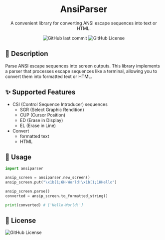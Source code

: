 <h1 align="center">AnsiParser</h1>

<div align="center">

A convenient library for converting ANSI escape sequences into text or HTML.


![GitHub last commit](https://img.shields.io/github/last-commit/bubble-tea-project/ansiparser) 
![GitHub License](https://img.shields.io/github/license/bubble-tea-project/ansiparser)

</div>

## 📖 Description
Parse ANSI escape sequences into screen outputs. This library implements a parser that processes escape sequences like a terminal, allowing you to convert them into formatted text or HTML.

## ✨ Supported Features
- CSI (Control Sequence Introducer) sequences
    - SGR (Select Graphic Rendition) 
    - CUP (Cursor Position)
    - ED (Erase in Display)
    - EL (Erase in Line)
- Convert
    - formatted text 
    - HTML

## 🎨 Usage
```python
import ansiparser

ansip_screen = ansiparser.new_screen()
ansip_screen.put("\x1b[1;6H-World!\x1b[1;1HHello")

ansip_screen.parse()
converted = ansip_screen.to_formatted_string()

print(converted) # ['Hello-World!']
```


## 📜 License
![GitHub License](https://img.shields.io/github/license/bubble-tea-project/ansiparser)







